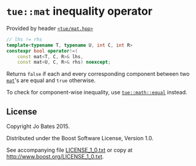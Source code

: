 `tue::mat` inequality operator
==============================
Provided by header [`<tue/mat.hpp>`](../../headers/mat.md)

```c++
// lhs != rhs
template<typename T, typename U, int C, int R>
constexpr bool operator!=(
    const mat<T, C, R>& lhs,
    const mat<U, C, R>& rhs) noexcept;
```

Returns `false` if each and every corresponding component between two
[`mat`](../../headers/mat.md)'s are equal and `true` otherwise.

To check for component-wise inequality, use
[`tue::math::equal`](../../functions/math/not_equal.md) instead.

License
-------
Copyright Jo Bates 2015.

Distributed under the Boost Software License, Version 1.0.

See accompanying file [LICENSE_1_0.txt](../../../LICENSE_1_0.txt) or copy at
http://www.boost.org/LICENSE_1_0.txt.
